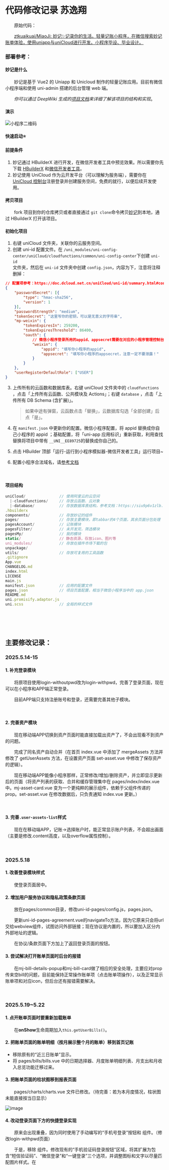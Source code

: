 # 代码修改记录 苏逸翔

　　原始代码：

　　[ztkuaikuai/MiaoJi: 妙记✨记录你的生活。轻量记账小程序，在微信搜索妙记账单体验，使用uniapp与uniCloud进行开发。小程序毕设、毕业设计。](https://github.com/ztkuaikuai/MiaoJi)

### 部署参考：

#### 妙记是什么

　　妙记是基于 Vue2 的 Uniapp 和 Unicloud 制作的轻量记账应用。目前有微信小程序端和使用 uni-admin 搭建的后台管理 web 端。

　　*你可以通过 DeepWiki 生成的*​*[项目文档](https://deepwiki.com/ztkuaikuai/MiaoJi)*​*来详细了解该项目的结构和实现*。

#### 演示

![小程序二维码](https://webp.kuaikuaitz.top/%E5%B0%8F%E7%A8%8B%E5%BA%8F%E4%BA%8C%E7%BB%B4%E7%A0%81.jpg)

#### 快速启动⭐

#### 前提条件

1. 妙记通过 HBuilderX 进行开发，在微信开发者工具中预览效果。所以需要你先下载 [HBuilderX](https://hx.dcloud.net.cn/README) 和[微信开发者工具](https://developers.weixin.qq.com/miniprogram/dev/devtools/devtools.html)。
2. 妙记使用 UniCloud 作为云开发平台（可以理解为服务端），需要你在 [UniCloud 控制台](https://unicloud.dcloud.net.cn/)注册登录并创建服务空间，免费的就行，以便后续开发使用。

#### 拷贝项目

　　fork 项目到你的仓库拷贝或者直接通过 `git clone`​ 命令拷贝[妙记](https://github.com/ztkuaikuai/MiaoJi)到本地，通过 HBuilderX 打开该项目。

#### 初始化项目

1. 右键 uniCloud 文件夹，关联你的云服务空间。
2. 创建 uni-id 配置文件。在 `/uni_modules/uni-config-center/uniCloud/cloudfunctions/common/uni-config-center`​ 下创建 `uni-id`​  
    文件夹，然后在 `uni-id`​ 文件夹中创建 `config.json`​ ，内容为下，注意将注释删掉：

```json
// 配置项参考：https://doc.dcloud.net.cn/uniCloud/uni-id/summary.html#config
{
	"passwordSecret": [{
		"type": "hmac-sha256",
		"version": 1
	}],
	"passwordStrength": "medium",
	"tokenSecret": "这里写你的密钥，可以是无意义的字符串",
	"mp-weixin": {
		"tokenExpiresIn": 259200,
		"tokenExpiresThreshold": 86400,
		"oauth": {
            // 微信小程序登录所用的appid、appsecret需要在对应的小程序管理控制台获取
			"weixin": {
				"appid": "填写你小程序的appid",
				"appsecret": "填写你小程序的appsecret，注意一定不要泄露！"
			}
		}
	},
	"userRegisterDefaultRole": ["USER"]
}
```

3. 上传所有的云函数和数据库表。右键 uniCloud 文件夹中的   `cloudfunctions`​ ，点击「上传所有云函数、公共模块及 Actions」；右键 `database`​ ，点击「上传所有 DB Schema (含扩展)」。

    > 如果中途有弹窗，云函数点击「替换」，云数据库勾选「全部创建」后点「是」。
    >
4. 在 `manifest.json`​ 中更新你的配置。微信小程序配置，将 appid 替换成你自己小程序的 appid ；基础配置，将「uni-app 应用标识」重新获取，利用查找替换将项目中带有 `__UNI__EE89725`​ 的替换成你自己的。
5. 点击 HBuilder 顶部「运行-运行到小程序模拟器-微信开发者工具」运行项目~
6. 配置小程序合法域名，请[参考文档](https://doc.dcloud.net.cn/uniCloud/publish.html#useinmp)

　　‍

#### 项目结构

```js
uniCloud/               // 使用阿里云的云空间
  |-cloudfunctions/     // 存放云函数、云对象
  |-database/           // 存放数据库表结构，参考文档：https://siu9p6v1zlb.feishu.cn/docx/WvmfdEmzsoBCIhxUpN6cAw8Nn7b?from=from_copylink
.hbuilderx
components/             // 存放妙记的组件
pages/                  // 存放主要模块，即tabbar的4个页面，其余页面分包处理
pagesAccount/           // 记账模块
pagesFilter/            // 未开发完，筛选模块
pagesMy/                // 我的模块
static/                 // 静态资源，存放icon、图片等
uni_modules/            // 存放在插件市场下载的包
unpackage/
utils/                  // 存放可复用的工具函数
.gitignore
App.vue
CHANGELOG.md
index.html
LICENSE
main.js
manifest.json           // 应用的配置文件
pages.json              // 项目页面配置，相当于微信小程序当中的 app.json
README.md
uni.promisify.adaptor.js
uni.scss                // 全局的样式文件
```

　　‍

　　‍

## 主要修改记录：

### 2025.5.14-15

#### 1. 补充登录模块

　　将原项目使用login-withoutpwd改为login-withpwd，完善了登录页面，现在可以在小程序和APP端正常登录。

　　目前APP端只支持注册账号和登录，还需要完善其他子模块。

　　‍

#### 2. 完善资产模块

　　现在移动端APP切换到资产页面时能直接加载出资产了，不会出现看不到资产的问题。

　　完成了同名资产自动合并（在首页 index.vue 中添加了 mergeAssets 方法并修改了 getUserAssets 方法，在设置资产页面 set-asset.vue 中修改了保存资产的逻辑）。

　　现在移动端APP能像小程序那样，正常修改/增加/删除资产，并立即显示更新后的页面（将资产列表的获取、合并和缓存管理集中在 pages/index/index.vue 中。mj-asset-card.vue 变为一个更纯粹的展示组件，依赖于父组件传递的prop。set-asset.vue 在修改数据后，只负责通知 index.vue 更新。）

　　‍

#### 3. 完善`.user-assets-list`​样式

　　现在在移动端APP，记账→选择账户时，能正常显示账户列表，不会超出画面（主要是修改.content高度，以及overflow属性控制）。

　　‍

### 2025.5.18

#### 1. 改善登录模块样式

　　使登录页面居中。

#### 2. 增加用户服务协议和隐私政策条款页面

　　放在pages/common目录，修改uni-id-pages/config.js，pages.json。

　　更新uni-id-pages-agreement.vue的navigateTo方法，因为它原来只会将url交给webview组件，试图访问外部链接；现在协议是内置的，所以要加入区分内外部地址的逻辑。

　　在协议/条款页面下方加上了返回登录页面的按钮。

#### 3. 尝试解决打开账单页面时后台的报错

　　在mj-bill-details-popup和mj-bill-card做了相应的安全处理，主要应对prop传来空bill的问题，目前能保持正常操作账单项（点击账单项操作），以及正常显示账单项和对应icon，但后台还有报错需要解决。

　　‍

### 2025.5.19~5.22

#### 1. 点开账单页面时要重新加载账单

　　在**onShow**生命周期加入`this.getUserBills()`​。

#### 2. 把账单页面的账单明细（按月展示整个月的账单）移到首页记账

- 移除原有的“近三日账单”显示。
- 将 pages/bills/bills.vue 中的日期选择器、月度账单明细列表、月支出和月收入总览功能迁移过来。

#### 3. 把账单页面的柱状图移到报表页面

　　pages/charts/charts.vue 文件已修改。（待完善：若为本月度情况，柱状图未能直接按当日显示）

![image](assets/image-20250519192954-ihd2err.png)​

#### 4. 改动登录页面下方的快捷登录实现

　　原来会出现重叠，因为同时使用了手动编写的“手机号登录”按钮和 <uni-id-pages-fab-login> 组件。（修改login-withpwd页面）

　　于是，移除 <uni-id-pages-fab-login> 组件。修改现有的“手机验证码登录按钮”区域，将其扩展为包含“短信验证码”、“微信登录”和“一键登录”三个选项，并调整图标和文字以尽量匹配图片样式。在 <script> 部分添加 loginByWeixin (微信登录) 和 loginByUniverify (一键登录) 的方法。

#### 5. 进一步改进主页记账展示

　　现在更符合逻辑，也不会有多余的月支出/月收入模块，还把选择月份的筛选器移到了“账单明细”同行，右对齐。

1. 将 <mj-datetype-picker> 组件从当前的 .header-fixed 容器中移动到 .bill-list 下的 .header 容器中。
2. 调整 .bill-list .header 的样式，使用 Flexbox 布局来实现“账单明细”及其图标居左，月份选择器居右的效果。

　　可能还需要微调“账单明细”和月份筛选器的高度对齐。（浏览器渲染似乎没问题？）

![image](assets/image-20250523000650-h42wa0w.png)​

#### 6. 准备实现理财页面

　　试图利用选项卡，切换利率计算器/股票页面。

　　简单实现利率计算器；股票页面暂时通过webview借用新浪财经页面，但层级过高会覆盖整个页面。

　　‍

### 2025.5.23~5.24

#### 1. 实现理财页面

　　现在理财页面有一个利息计算器和一个股票K线页面。（使用uni-segment-control选项卡）

![image](assets/image-20250524131500-pvhv42h.png)![image](assets/image-20250524131709-idv9tnq.png)​

　　股票K线分析页面使用itick api和Ucharts（qiun-data-charts），参考：

　　[K线查询](https://itick-cn.readme.io/reference/get_stock-kline)

　　[文档 - uCharts跨平台图表库](https://www.ucharts.cn/v2/#/document/index)

　　拖动图表关键在于启用ontap等属性，绑定三个touch事件。

　　‍

#### 2. 完善主页记账展示

　　简单优化了文字内容以及排版。

　　‍

#### 3. 解决图表页面报错

　　加载图表时报缺失item项，修改mj-category-card的v-for循环内容解决。

　　‍

#### 4. “我的”页面更新

##### 4.1. 卡片及时更新内容

　　切换账号后，页面上方的卡片不能立即更新为新账户的信息。解决方法：退出时清除该用户缓存信息。

##### 4.2. 自定义头像功能

　　原先只支持微信小程序，现在为移动端加上了自定义头像功能。

- 针对微信小程序：利用其原生 chooseAvatar 能力，直接获取并使用微信提供的头像URL。
- 针对App及其他端：实现标准的“选择图片 -> 上传到云存储 -> 获取永久URL”流程。
- 统一处理：将获取到的新头像URL（无论是来自微信还是云存储）交由一个公共方法去更新UI、数据库和本地缓存。

　　‍

　　‍

### 2025.5.25~5.30

#### 1. 开始构建uni-admin

　　应该需要另外创造一个uni admin项目，经过尝试，目前只能修改用户权限（类似禁用账户）。

#### 2. 解决“再记”bug

　　在 addOneBill 和 addOneTransfer 方法的 "再记" 逻辑中，于 uni.reLaunch 之前显式调用uni.hideLoading()。

　　在 upDateUserAssetBalance 和 upDateUserTwoAssetBalance 方法中，修改了逻辑，使得仅在非 "再记" (即 !this.isAddAgain) 的情况下，才会 **await** this.asyncEmitUpdateAssets()。

　　现在不会卡在加载框了。

　　一并解决以下两个相关的问题。

1. “保存”新的账单后，会一直停在“记一笔”页面，不会跳转回主页。

    对于普通保存操作（包括 "再记" 之后的第二次保存），可以不强制 await 等待 asyncEmitUpdateAssets 完成。首页的资产数据更新可以作为一个非阻塞的后台操作。从 await this.asyncEmitUpdateAssets() 改为 this.asyncEmitUpdateAssets()。
2. “再记”的时候，页面左上角没有返回主页的按钮。

　　使用 uni.navigateTo 跳转到一个新的 make-an-account 页面实例，并附带 from=addAgain 和时间戳参数。因为是 navigateTo，所以新页面左上角会有返回按钮，可以返回到上一个（也是 make-an-account）页面。为了避免要连续点两次返回才能回到主页，在 make-an-account.vue 页面中处理返回事件来实现“再记后，点击返回直接回首页”。当页面是通过“再记”加载时，我们可以拦截物理返回键或导航栏返回按钮的默认行为，并将其重定向到首页。

#### 3. 解决修改账单造成的资产显示错误

　　mj-bill-card会跳转到记一笔make-an-account页面，但是并没有载入原账单的数据。make-an-account.vue 文件中的 onLoad钩子函数里，this.$refs.tabs.clickHandler({},tab) 这行代码引发了一个错误："TypeError: Cannot read property 'clickHandler' of undefined"。

　　可能是在执行这行代码时，Vue 还没有找到模板中 ref="tabs" 的那个组件或元素。onLoad 钩子函数在页面加载时执行，但此时子组件可能还没有完全渲染完毕。为了解决这个问题，我们可以使用 this.$nextTick()。

```vue
					this.$nextTick(() => {this.$refs.tabs.clickHandler({},tab)})
```

#### 4. 补充加载框、提示框、将一些方法改为异步并引入异常处理块

　　主要修改make-an-account页面。

　　在进行异步操作（如数据加载、保存）时提供用户反馈，提升体验；

　　将多个涉及数据库调用和异步操作的方法修改为async，调用时使用await，并引入try...catch...finally块。

#### 5. 对 mj-bill-template.vue 的改动（修复记账时无法使用模板）

　　修复该子组件无法正确显示从父组件传入的 templateList 数据的问题，主要是make-an-account调用子组件时无法显示出模板。

- 对 props: ['templateList'] 的 watch 侦听器，增加了 { immediate: true, deep: true } 配置。
- 在 mounted 钩子中增加了一个检查逻辑：如果 templateList 有数据但 formatTempList 仍为空，则再次调用 this.formatTemp()。
- formatTemp 方法健壮性增强。

　　通过移除<template>中`@click.native`​的 .native 修饰符，解决了模板点击事件不触发的问题（也一并解决了“我的”页面内模板管理不触发点击的问题）。

　　修改了template-list的高度。

#### 6. 解决编译时发生的警告

　　(378:3) start value has mixed support, consider using flex-start instead Module Warning (from ./node_modules/postcss-loader/src/index.js)。

　　搜索项目里包含的justify-content: start; 全部改为justify-content: flex-start; 都是在mj开头的文件发现的。

#### 7. 解决资产管理页面显示资产错误的问题

　　通过 mj-asset-card 组件展示的资产列表，其资产名称和图标显示不正确。

　　修改watch内的handler部分内容：

```vue
				handler: function(newAssetsFromDB) {
					if (newAssetsFromDB && Array.isArray(newAssetsFromDB)) {
						this.assets = newAssetsFromDB.map(asset => {
							// 优先使用 asset 对象上已有的 assetStyle
							const styleToUse = asset.assetStyle || this.assetsStyle.find(style => style.type === asset.asset_type) || this.defaultAssetStyle;
							return {
								...asset, // 展开原始资产属性
								assetStyle: styleToUse // 使用已有的或新查找到的 assetStyle
							};
						});
					}
```

　　原先会直接调用find方法，但实际上asset已经有assetStyle了不需要重新寻找。确保 mj-asset-card 组件优先使用父组件已经处理好的、正确的 assetStyle，从而解决资产名称和图标显示不正确的问题。

　　‍

　　‍

### 2025.5.31~6.1

#### 1. 优化账单加载体验

　　现在加载账单和资产时有加载框了；加载资产时，原有的默认占位被移除了。

#### 2. 新增 “提醒”页面

![image](assets/image-20250601214630-cmjlunq.png)

　　核心是`pages/reminder/reminder.vue`​页面，它作为主Tab之一，集成了月度预算管理和存钱目标追踪两大关键功能。

　　新建了两个表`pockfi-user-budgets`​和`pockfi-user-saving-goals`​。

##### 2.1 `pages/reminder/reminder.vue`​实现

###### 2.1.1 月度预算管理

- **预算设置**: 用户可以设定月度总支出预算金额及预警百分比（如80%）。
- **使用追踪**:

  - 实时显示当月已支出金额和预算剩余金额。
  - 以百分比和彩色进度条（根据超支程度变色：绿-黄-红）直观展示预算使用情况。
  - 月度支出计算已优化，能正确包含普通支出、转账手续费以及转账金额本身。
- **提醒开关**: 用户可以启用或禁用预算超额提醒功能。
- **数据库交互**:

  - 预算数据存储在 `pockfi-user-budgets`​ 表。
  - 涉及字段：`user_id`​, `budget_month`​, `budget_amount`​, `is_enabled`​, `warning_threshold`​。

###### 2.1.2 存钱目标管理

- **目标创建与编辑**:

  - 用户可以设定目标名称、目标金额、开始日期和可选的结束日期。
  - 支持对已创建的目标进行编辑。
- **进度追踪**:

  - 以金额和百分比展示当前已存入金额与目标金额的差距。
  - 使用进度条可视化存钱进度。
- **智能状态管理**:

  - **数据校准**: 页面加载时（`onLoad`​, `onShow`​），会**重新计算**每个启用的存钱目标在设定周期内的实际总收入，而不是依赖之前累加的 `current_amount`​。
  - **数据库同步**: 根据重新计算的结果，更新数据库中每个目标的 `current_amount`​, `is_completed`​ (是否完成), `completion_date`​ (完成日期), 和 `completion_shown_to_user`​ (是否已向用户展示完成提示)字段。这确保了即使在账单被修改或删除后，目标状态依然准确。
  - **实时响应**: 监听由记账、编辑、删除账单操作触发的 `savingGoalsMightUpdate`​ 事件，收到事件后会重新执行上述数据获取和校准流程。
- **完成提醒**: 当目标达成时，会弹窗向用户表示祝贺。如果目标因账单变动从完成变为未完成，相关提示状态也会重置。
- **数据库交互**:

  - 存钱目标数据存储在 `pockfi-user-saving-goals`​ 表。
  - 涉及字段：`user_id`​, `goal_name`​, `target_amount`​, `current_amount`​, `start_date`​, `end_date`​, `is_completed`​, `is_enabled`​, `completion_date`​, `completion_shown_to_user`​。

##### 2.2 其他相关修改

###### 2.2.1 记账页面 (`pagesAccount/make-an-account/make-an-account.vue`​)

- **事件通知**:

  - 在用户成功**新增**一笔账单（支出、收入或转账）后，会发送 `uni.$emit('savingGoalsMightUpdate')`​ 事件。
  - 在用户成功**编辑**一笔账单后，同样会发送 `uni.$emit('savingGoalsMightUpdate')`​ 事件。
- **存钱目标处理**:

  - 当记录一笔**收入**时，会调用 `processSavingGoalsAfterIncome`​ 方法。此方法会检查是否有存钱目标因此次收入而达成，并更新数据库中对应目标的状态（包括标记为已完成并向用户弹窗提示）。

###### 2.2.2 账单卡片组件 (`components/mj-bill-card/mj-bill-card.vue`​)

- **事件通知**:

  - 当用户成功**删除**一笔账单后，会发送 `uni.$emit('savingGoalsMightUpdate')`​ 事件。

###### 2.2.3. 路由配置 (`pages.json`​)

- 将 `pages/reminder/reminder.vue`​ 添加为主包页面，并配置为底部 TabBar 的一项。

　　‍

　　关键点主要在于

1. 自动数据校准：无论何时进入提醒页面，或相关账单发生变动，系统都会重新计算目标的实际进度，确保数据的最终准确性，并同步更新数据库；
2. 跨页面数据同步与响应；
3. onShow钩子重新加载数据进一步增强健壮性。

　　‍

#### 3. 秒记优化

　　发现问题：秒记绑定模板时，按钮样式不对；绑定模板1后，在记一笔界面会消失“秒记1”文字；没有解绑按钮。

　　修改如下：

1. 在make-an-account内，把秒记按钮文本（name）改为响应式更新：

    - 引入了两个计算属性：keyboardSecondOneName 和 keyboardSecondTwoName。
    - 这两个计算属性分别根据 this.secondOneData.second_name 和 this.secondTwoData.second_name 的值返回秒记名称，如果秒记数据或名称为空，则返回默认的 "秒记1" 或 "秒记2"。可以使用**可选链操作符 (Optional Chaining Operator ?.) 来更简洁地实现类似的效果**：

      所以，在这种类似三元运算符的操作中，要么使用`(this.secondOneData && this.secondOneData.second_name)?this.secondOneData.second_name:"秒记1")`​，要么使用`this.secondOneData?.second_name || '秒记1'`​。
    - <u-keyboard> 组件的 :secondOne 和 :secondTwo prop 现在绑定到这两个计算属性。
    - 这确保了即使在秒记别名发生改变（例如，在 seconds.vue 页面修改并保存后），记一笔页面的键盘上显示的秒记按钮文本也能正确地、响应式地更新。

2. 在seconds内：

    - 在编辑秒记的弹窗中增加了“解绑模板”按钮。
    - “解绑模板”按钮显隐逻辑优化（搭配v-if）：引入了计算属性 isTemplateActuallyBound，判断当前编辑的秒记是否已在数据库中绑定了一个 有效 的模板；
    - 秒记弹窗内按钮样式调整：

      - “解绑模板”按钮设置为红色描边、白色背景、红色文字 (type="error" plain="true")。
      - “保存”按钮设置为主色调描边、白色背景、主色调文字 (type="primary" plain="true")。
      - 调整了两个按钮的自定义样式 (customStyle)，以适应并排布局。
    - 默认秒记名称处理。
    - 完成解绑按钮的修复，unbindTemplate 方法内，更新到数据库的 template_id 和本地的 this[this.secondType].tempId 都设置为 this[this.secondType]._id（秒记条目自身的ID）才可以正常删除模板。

　　‍

#### 4. 文本改动

　　把“妙记”相关文本改为“口袋智富”，更改版本信息和作者信息。

　　‍

#### 5. 登录相关完善

1. 为“退出登录”增加弹窗确认
2. 从插件市场更新uni-easyinput插件

　　‍

### 2025.6.9~6.14

### 1. 原生插件引入

　　需要开启通知监听权限、无障碍功能；并自行开启自启动、关联启动、悬浮窗和后台弹出界面权限。

#### 1.1 完成通知栏检测功能

　　引入nativeplugins  **Notification**，修改settings.vue和App.vue，现在可以监听特定应用发出的与金额相关的通知，并自动跳转到前台，弹窗确认。

　　‍

#### 1.2 完成微信支付页面、支付宝支付页面、支付宝账单的无障碍检测

　　引入nativeplugins  **MonitorPayinform**，继续修改settings.vue和App.vue，现在可以无障碍检测微信支付页面、支付宝支付页面、支付宝账单，并自动跳转到前台，弹窗确认。

![image](assets/image-20250614135234-jy3h86l.png)![92df3482dce2b26d647711027159601](assets/92df3482dce2b26d647711027159601-20250614135316-6ll19wl.jpg)​

　　‍

### 2. 其他优化

#### 2.1 资产金额报错调整

　　修改set-asset.vue，在资产页面设置负数资产时，从“最多填写两位小数”的报错改为“资产余额不能设为负数”。

　　‍

#### 2.2 资产金额精度调整

　　将项目中存在的将元转为分的逻辑从运用如`Math.round(userAsset.asset_balance * 100)`​，改为更安全的金额转换函数，都写在utils/amount-utils.js内。这样就避免了直接填入金额为小数时发生的精度报错，如`2856599999999999500 超出了精度限制，结果可能不正确 at uni_modules/uview-ui/libs/function/digit.js:45`​

```javascript
export function convertYuanToCent(amount) {
	// 将数字转换为字符串，避免浮点数精度问题
	const amountStr = parseFloat(amount).toFixed(2)
	// 找到小数点位置
	const dotIndex = amountStr.indexOf('.')
	if (dotIndex === -1) {
		// 没有小数点，直接乘以100
		return parseInt(amountStr) * 100
	} else {
		// 有小数点，移除小数点后转换为整数
		const integerPart = amountStr.substring(0, dotIndex)
		const decimalPart = amountStr.substring(dotIndex + 1)
		// 确保小数部分有两位
		const paddedDecimal = decimalPart.padEnd(2, '0').substring(0, 2)
		return parseInt(integerPart + paddedDecimal)
	}
}
```

#### 2.3 删除make-an-account页面的加载框

　　原先在onLoad周期里写上了“加载中...”加载框，实际上不需要而且可能缺少及时的hideLoading逻辑，导致快速改变页面时可能一直有加载框显示而无法结束。

　　‍

#### 2.4 剔除转账与预算的绑定

　　内部转账应该与预算提醒无关，在reminder.vue, make-an-account.vue和charts.vue内删除了相关的逻辑，使预算只与内部转账有关。

　　‍

#### 2.5 修改了股票页面与api有关的逻辑

　　由于免费api会过期，现在增加一个输入框，接收用户输入的api。默认会预输入一个免费api，如果用户不小心删除了（本格为空）也会从这个默认api尝试获取数据。

　　‍

#### 2.5 修改“关于”页面和“设置”页面

　　在“关于”页面增加新版本的说明；在“设置”页面允许用户开关原生功能（通知栏和无障碍）。

　　‍

#### 2.6 修改token过期时限

　　位于Pockfi\uni_modules\uni-config-center\uniCloud\cloudfunctions\common\uni-config-center\uni-id\config.json，以及Pockfi\uni_modules\uni-id-pages\uniCloud\cloudfunctions\uni-id-co\lib\utils\config.js  （？）

　　当前的 tokenExpiresIn (token有效期) 设置为 259200 秒，也就是 259200 / 3600 / 24 = 3 天。

　　另一个 tokenExpiresThreshold (token刷新阈值) 是 86400 秒，也就是1天。它的作用是当token使用超过1天后，会自动刷新，避免过期。

- Token 有效期 (tokenExpiresIn) 已经从 259200 秒 (3天) 修改为 604800 秒 (7天)。
- Token 刷新阈值 (tokenExpiresThreshold) 也已从 86400 秒 (1天) 修改为 259200 秒 (3天)。

　　‍

#### 2.7 可能无关紧要的修改

　　修改转账与预算的逻辑时，顺便修改了云函数miaoji-daily-notification，但项目中没有被用到。

　　‍

### 3. 进一步优化

1. 优化设置界面：现在同时至多只能开启通知栏或无障碍两个功能中的一个；多了一个跳转到应用信息页面设置权限的选项。

2. 优化提醒的日期选择和未完成提示：现在结束日期至少比开始日期多一天，在目标过期后，再查看目标，会给出“未完成”字样。
3. 删除存款计算器的利率选择方式栏（默认由用户输入）。

　　‍

### 2025.6.15

#### 1. 小优化

1. 现在记账页面将金额删为空时，也会给出提示；
2. 限制利率计算器的超长输入；
3. 补充用户服务协议和隐私政策条款的文本；
4. 修改readme；
5. 现在转账手续费为负数时也有对应报错；

　　‍

#### 2. 继续完善账单触底加载逻辑

　　原先的逻辑是，初次加载时，通过 findNeedShowIndex 方法去计算一个初始应该展示的**账单天数**，其目标是让账单数量达到一个“**看起来足够多**”（比如超过6条）的阈值。然后期望这些账单渲染出来的高度能超过屏幕高度，从而让页面变得可滚动。当用户滚动到底部时，触发`onReachBottom`​ 加载剩余的账单。

　　​`onReachBottom`​是 Uniapp 中的一个页面生命周期函数。当用户把页面滚动到最底部时，这个函数就会被自动触发。它是实现“上拉加载更多”功能的关键。

　　它的工作有两个核心前提：

1. 必须是页面的滚动；
2. 页面必须是可滚动的，只有当页面内容的总高度超过了手机屏幕（视口）的高度时，页面才会出现滚动条。

　　现在，如果一天之内，恰好有6条账单，再多记录1条账单，结果列表条滚不动，加载不出下面最早一条的账单。问题应该在于，7条恰好撑不开滚动条。

　　这个可能“足够多”的数量（无论是6、8还是10）是一个固定的、凭经验设定的值。但它是否真的能让内容超出一屏，取决于很多动态因素：

- 屏幕尺寸：在小屏手机上可能8条就够了，但在大屏手机上可能需要12条。
- 账单项高度：未来如果账单卡片样式改变，高度变化，这个数字也会失效。
- 数据密度：某几天可能账单很多，某几天很少，导致同样天数下的总高度也不同。

　　因此，当账单总数恰好处于某个尴尬的临界值时（比如，你修改后的8条账单，它的总高度依然小于你的手机屏幕高度），页面无法滚动，onReachBottom 就成了“摆设”，那些还未加载的、更早的账单就永远无法被看到。

　　尝试在pages.json的globalStyle内补充`"onReachBottomDistance": 150`​，结果没有作用。

　　‍

　　为了根治这个问题，我们需要改变策略：**与其猜测加载多少才够，不如在加载后直接检查够了没有。**

　　引入自动加载的逻辑：

1. 提取加载逻辑：会将 onReachBottom 中的账单加载逻辑提取成一个独立的、可复用的 loadMoreBills 方法。
2. 引入高度检查：创建一个新的 checkAndLoadMore 方法。这个方法会在每次账单数据更新渲染到页面后执行。它会利用 uni.createSelectorQuery 来精确获取当前账单列表渲染后的实际高度。
3. 自动加载：checkAndLoadMore 方法会比较列表的实际高度和屏幕的高度。如果发现内容不足一屏，并且还有未加载的账单，它就会自动调用 loadMoreBills 方法来加载下一批数据。
4. 循环检查：每次自动加载完成后，会再次进行高度检查，直到内容成功撑满一屏（变得可滚动了），或者所有账单都加载完毕为止。
5. 改造触底事件：原有的 onReachBottom 逻辑变得非常简单，只需要调用 loadMoreBills 方法即可，专注于处理用户手动上拉的操作。

　　所以在代码中有以下修改：

1. 在 methods 中添加 loadMoreBills 和 checkAndLoadMore 方法。
2. 修改 getMonthBillsToDisplay 方法，在获取数据后调用 checkAndLoadMore。
3. 重构 onReachBottom 页面生命周期函数。

　　‍

　　现在应该可行了，如果一次性载入的账单卡片数量不足以触发滚动条，那么系统会自动加载更多账单，直到触发滚动条或者加载完所有账单。

　　‍

#### 3. 支持转账的修改功能

　　转账记录的修改逻辑不够完整，做如下优化：现在修改转账记录时，会自动填入表单，修改后会自动更新备注。

　　‍

#### 4. 修改提取通知栏通知金额的正则表达式

　　我们现在提取金额的逻辑分为两步，使用了两个正则表达式，一主一辅，尽可能做到精确且不遗漏。

　　这是我们更新后的核心代码：

```javascript
// 优先匹配带有货币符号或关键字的金额
// 关键字列表: 支付, 付款, 收款, 消费, 交易, 金额, 转账, 到账, 入账, 支出, 收入, 转入, 收到
let amountMatch = ret.text.match(/(?:[¥￥]|(?:支付|付款|收款|消费|交易|金额|转账|到账|入账|支出|收入|转入|收到)\s*[:：]?\s*)(\d+\.?\d*)/);

// 如果没有匹配到，则尝试匹配数字后面带“元”的模式
if (!amountMatch) {
  amountMatch = ret.text.match(/(\d+\.?\d*)\s*元/);
}

if (amountMatch) {
  // 无论是哪个正则匹配到的，金额都在第一个捕获组
  amount = amountMatch[1];
}
```

---

##### 第一步：主正则表达式（优先匹配）

```regex
(?:[¥￥]|(?:支付|付款|收款|消费|交易|金额|转账|到账|入账|支出|收入|转入|收到)\s*[:：]?\s*)(\d+\.?\d*)
```

　　这个表达式有点复杂，我们把它拆解来看：

1. **前半部分：定位金额前的“特征”**

    - ​`(...)`​ 和 `(?:...)`​：这两种括号都用于分组，但带 `?:`​ 的叫“非捕获组”，意味着它只用于匹配，但不会被当成我们最终想要的结果。
    - ​`[¥￥]`​：匹配货币符号 `¥`​ 或 `￥`​。
    - ​`|`​：是“或者”的意思。
    - ​`(?:支付|付款|收款|...)`​：匹配我们预设的一长串中文关键词中的任意一个，例如“支付”、“收款”、“到账”等等。
    - ​`\s*[:：]?\s*`​：匹配关键词后面可能出现的零个或多个空格（`\s*`​）、一个可选的冒号（`[:：]?`​，中英文冒号都行），以及冒号后可选的空格。
    - **小结**：前半部分 `(?:[¥￥]|(?:...)\s*[:：]?\s*)`​ 的整体意思是，寻找一个“货币符号” **或者** “一个指定的中文关键词（后面可能还跟着冒号和空格）”。这部分是金额数字前面的“路标”，它帮助我们确定接下来的数字很可能就是我们要找的金额。
2. **后半部分：提取金额本身**

    - ​`(\d+\.?\d*)`​：这是整个表达式的核心——**捕获组**。
    - ​`\d+`​：匹配一个或多个数字。
    - ​`\.?`​：匹配一个可选的小数点（`\`​是转义符，让 `.`​ 只代表小数点）。
    - ​`\d*`​：匹配零个或多个数字（小数点后面的部分）。
    - **小结**：这部分专门用于捕获像 `2.00`​、`50`​、`0.5`​ 这样的数字格式。因为这个括号没有 `?:`​，所以它匹配到的内容会被“捕获”并作为结果返回。

　　**工作示例**：

- 对于通知  **​`[8条]微信支付：已支付￥2.00`​**​：

  - 前半部分会匹配到 `￥`​。
  - 后半部分 `(\d+\.?\d*)`​ 就会紧接着匹配并捕获 `2.00`​。
- 对于通知 **​`支付宝：收款到账 50 元`​**​：

  - 前半部分会匹配到 `收款到账 `​（关键词+空格）。
  - 后半部分就会捕获 `50`​。

　　这样就精准地避开了通知开头的 `[8条]`​。

---

##### 第二步：备用正则表达式（补充匹配）

```regex
(\d+\.?\d*)\s*元
```

　　如果第一步的主表达式没有找到任何匹配项（比如通知格式很简单，就是 `XX元`​），程序就会执行第二步：

- ​`(\d+\.?\d*)`​：和之前一样，这是用来捕获金额的捕获组。
- ​`\s*元`​：匹配金额数字后面跟着的零个或多个空格以及一个“元”字。

　　**工作示例**：

- 对于通知 **​`会员续费 12.00元`​**​：

  - 主表达式可能匹配不到，因为它前面没有关键词和货币符号。
  - 此时备用表达式就会启动，匹配到 `12.00元`​，并从中的捕获组 `(\d+\.?\d*)`​ 提取出 `12.00`​。

---

##### 总结

1. **优先**寻找那些有明确特征（如 `￥`​、`支付：`​、`收款`​ 等）的金额，这是最可靠的。
2. 如果找不到，再**退一步**去寻找那些以 `元`​ 结尾的数字。

　　‍

